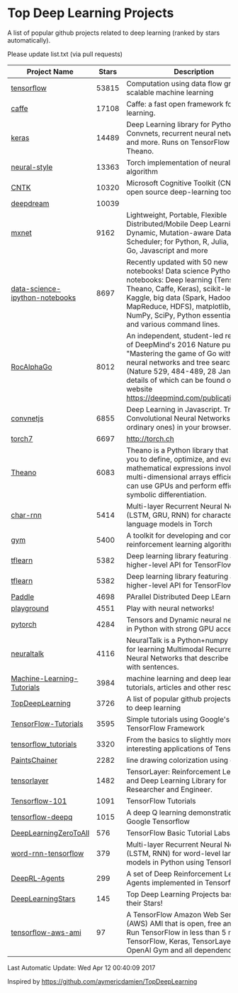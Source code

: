 # Top Deep Learning Projects
A list of popular github projects related to deep learning (ranked by stars automatically).

Please update list.txt (via pull requests)

| Project Name| Stars | Description 
| ------- | ------ | ------  
| [tensorflow](https://github.com/tensorflow/tensorflow) | 53815 | Computation using data flow graphs for scalable machine learning |  
| [caffe](https://github.com/BVLC/caffe) | 17108 | Caffe: a fast open framework for deep learning. |  
| [keras](https://github.com/fchollet/keras) | 14489 | Deep Learning library for Python. Convnets, recurrent neural networks, and more. Runs on TensorFlow or Theano. |  
| [neural-style](https://github.com/jcjohnson/neural-style) | 13363 | Torch implementation of neural style algorithm |  
| [CNTK](https://github.com/Microsoft/CNTK) | 10320 | Microsoft Cognitive Toolkit (CNTK), an open source deep-learning toolkit |  
| [deepdream](https://github.com/google/deepdream) | 10039 |  |  
| [mxnet](https://github.com/dmlc/mxnet) | 9162 | Lightweight, Portable, Flexible Distributed/Mobile Deep Learning with Dynamic, Mutation-aware Dataflow Dep Scheduler; for Python, R, Julia, Scala, Go, Javascript and more |  
| [data-science-ipython-notebooks](https://github.com/donnemartin/data-science-ipython-notebooks) | 8697 | Recently updated with 50 new notebooks! Data science Python notebooks: Deep learning (TensorFlow, Theano, Caffe, Keras), scikit-learn, Kaggle, big data (Spark, Hadoop MapReduce, HDFS), matplotlib, pandas, NumPy, SciPy, Python essentials, AWS, and various command lines. |  
| [RocAlphaGo](https://github.com/Rochester-NRT/RocAlphaGo) | 8012 | An independent, student-led replication of DeepMind's 2016 Nature publication, "Mastering the game of Go with deep neural networks and tree search" (Nature 529, 484-489, 28 Jan 2016), details of which can be found on their website https://deepmind.com/publications.html. |  
| [convnetjs](https://github.com/karpathy/convnetjs) | 6855 | Deep Learning in Javascript. Train Convolutional Neural Networks (or ordinary ones) in your browser. |  
| [torch7](https://github.com/torch/torch7) | 6697 | http://torch.ch |  
| [Theano](https://github.com/Theano/Theano) | 6083 | Theano is a Python library that allows you to define, optimize, and evaluate mathematical expressions involving multi-dimensional arrays efficiently. It can use GPUs and perform efficient symbolic differentiation. |  
| [char-rnn](https://github.com/karpathy/char-rnn) | 5414 | Multi-layer Recurrent Neural Networks (LSTM, GRU, RNN) for character-level language models in Torch |  
| [gym](https://github.com/openai/gym) | 5400 | A toolkit for developing and comparing reinforcement learning algorithms. |  
| [tflearn](https://github.com/tflearn/tflearn) | 5382 | Deep learning library featuring a higher-level API for TensorFlow. |  
| [tflearn](https://github.com/tflearn/tflearn) | 5382 | Deep learning library featuring a higher-level API for TensorFlow. |  
| [Paddle](https://github.com/PaddlePaddle/Paddle) | 4698 | PArallel Distributed Deep LEarning |  
| [playground](https://github.com/tensorflow/playground) | 4551 | Play with neural networks! |  
| [pytorch](https://github.com/pytorch/pytorch) | 4284 | Tensors and Dynamic neural networks in Python  with strong GPU acceleration |  
| [neuraltalk](https://github.com/karpathy/neuraltalk) | 4116 | NeuralTalk is a Python+numpy project for learning Multimodal Recurrent Neural Networks that describe images with sentences. |  
| [Machine-Learning-Tutorials](https://github.com/ujjwalkarn/Machine-Learning-Tutorials) | 3984 | machine learning and deep learning tutorials, articles and other resources  |  
| [TopDeepLearning](https://github.com/aymericdamien/TopDeepLearning) | 3726 | A list of popular github projects related to deep learning |  
| [TensorFlow-Tutorials](https://github.com/nlintz/TensorFlow-Tutorials) | 3595 | Simple tutorials using Google's TensorFlow Framework |  
| [tensorflow_tutorials](https://github.com/pkmital/tensorflow_tutorials) | 3320 | From the basics to slightly more interesting applications of Tensorflow |  
| [PaintsChainer](https://github.com/pfnet/PaintsChainer) | 2282 | line drawing colorization using chainer |  
| [tensorlayer](https://github.com/zsdonghao/tensorlayer) | 1482 | TensorLayer: Reinforcement Learning and Deep Learning Library for Researcher and Engineer. |  
| [Tensorflow-101](https://github.com/sjchoi86/Tensorflow-101) | 1091 | TensorFlow Tutorials |  
| [tensorflow-deepq](https://github.com/nivwusquorum/tensorflow-deepq) | 1015 | A deep Q learning demonstration using Google Tensorflow |  
| [DeepLearningZeroToAll](https://github.com/hunkim/DeepLearningZeroToAll) | 576 | TensorFlow Basic Tutorial Labs |  
| [word-rnn-tensorflow](https://github.com/hunkim/word-rnn-tensorflow) | 379 | Multi-layer Recurrent Neural Networks (LSTM, RNN) for word-level language models in Python using TensorFlow. |  
| [DeepRL-Agents](https://github.com/awjuliani/DeepRL-Agents) | 299 | A set of Deep Reinforcement Learning Agents implemented in Tensorflow. |  
| [DeepLearningStars](https://github.com/hunkim/DeepLearningStars) | 145 | Top Deep Learning Projects based on their Stars! |  
| [tensorflow-aws-ami](https://github.com/ritchieng/tensorflow-aws-ami) | 97 | A TensorFlow Amazon Web Service (AWS) AMI that is open, free and works. Run TensorFlow in less than 5 minutes. TensorFlow, Keras, TensorLayer, OpenAI Gym and all dependencies. |  

Last Automatic Update: Wed Apr 12 00:40:09 2017

Inspired by https://github.com/aymericdamien/TopDeepLearning